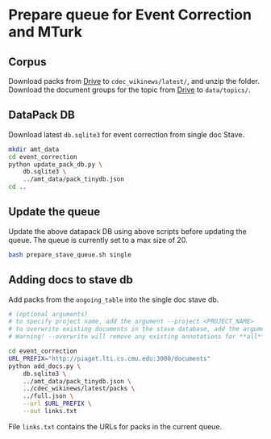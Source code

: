 # Prepare queue for Event Correction and MTurk

## Corpus

Download packs from [Drive](https://drive.google.com/drive/folders/1j8RgIRBZf_tawwujZxHLG9ICX1a01Dsz?usp=sharing) to `cdec_wikinews/latest/`, and unzip the folder. Download the document groups for the topic from [Drive](https://drive.google.com/file/d/1sBoCfwzDKtRg9uavoSC57eVF43HXKtcA/view?usp=sharing) to `data/topics/`.

## DataPack DB

Download latest `db.sqlite3` for event correction from single doc Stave.
  
```bash
mkdir amt_data
cd event_correction
python update_pack_db.py \
    db.sqlite3 \
    ../amt_data/pack_tinydb.json
cd ..
```

## Update the queue

Update the above datapack DB using above scripts before updating the queue. The queue is currently set to a max size of 20.

```bash
bash prepare_stave_queue.sh single
```

## Adding docs to stave db

Add packs from the `ongoing_table` into the single doc stave db.

```bash
# (optional arguments)
# to specify project name, add the argument --project <PROJECT_NAME>
# to overwrite existing documents in the stave database, add the argument --overwrite. 
# Warning! --overwrite will remove any existing annotations for **all** packs in the ongoing table

cd event_correction
URL_PREFIX="http://piaget.lti.cs.cmu.edu:3000/documents"
python add_docs.py \
    db.sqlite3 \
    ../amt_data/pack_tinydb.json \
    ../cdec_wikinews/latest/packs \
    ../full.json \
    --url $URL_PREFIX \
    --out links.txt
```

File `links.txt` contains the URLs for packs in the current queue.
